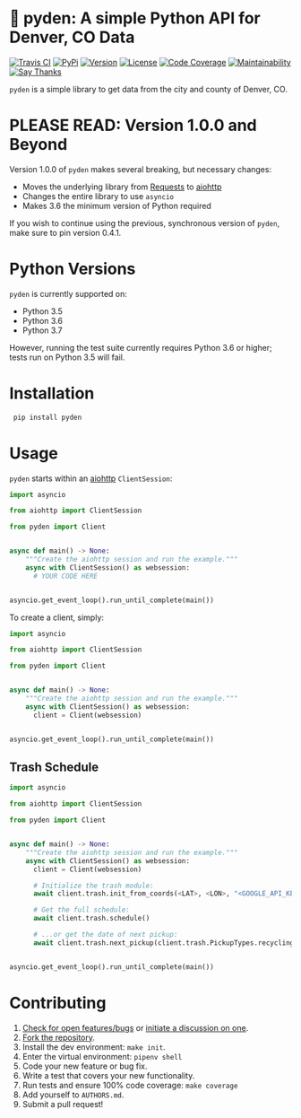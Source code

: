 # 📡 pyden: A simple Python API for Denver, CO Data

[![Travis CI](https://travis-ci.org/bachya/pyden.svg?branch=master)](https://travis-ci.org/bachya/pyden)
[![PyPi](https://img.shields.io/pypi/v/pyden.svg)](https://pypi.python.org/pypi/pyden)
[![Version](https://img.shields.io/pypi/pyversions/pyden.svg)](https://pypi.python.org/pypi/pyden)
[![License](https://img.shields.io/pypi/l/pyden.svg)](https://github.com/bachya/pyden/blob/master/LICENSE)
[![Code Coverage](https://codecov.io/gh/bachya/pyden/branch/master/graph/badge.svg)](https://codecov.io/gh/bachya/pyden)
[![Maintainability](https://api.codeclimate.com/v1/badges/6a3dbe1deaf343d90c01/maintainability)](https://codeclimate.com/github/bachya/pyden/maintainability)
[![Say Thanks](https://img.shields.io/badge/SayThanks-!-1EAEDB.svg)](https://saythanks.io/to/bachya)

`pyden` is a simple library to get data from the city and county of Denver, CO.

# PLEASE READ: Version 1.0.0 and Beyond

Version 1.0.0 of `pyden` makes several breaking, but necessary changes:

* Moves the underlying library from
  [Requests](http://docs.python-requests.org/en/master/) to
  [aiohttp](https://aiohttp.readthedocs.io/en/stable/)
* Changes the entire library to use `asyncio`
* Makes 3.6 the minimum version of Python required

If you wish to continue using the previous, synchronous version of
`pyden`, make sure to pin version 0.4.1.

# Python Versions

`pyden` is currently supported on:

* Python 3.5
* Python 3.6
* Python 3.7

However, running the test suite currently requires Python 3.6 or higher; tests
run on Python 3.5 will fail.

# Installation

```python
 pip install pyden
```

# Usage

`pyden` starts within an
[aiohttp](https://aiohttp.readthedocs.io/en/stable/) `ClientSession`:

```python
import asyncio

from aiohttp import ClientSession

from pyden import Client


async def main() -> None:
    """Create the aiohttp session and run the example."""
    async with ClientSession() as websession:
      # YOUR CODE HERE


asyncio.get_event_loop().run_until_complete(main())
```

To create a client, simply:

```python
import asyncio

from aiohttp import ClientSession

from pyden import Client


async def main() -> None:
    """Create the aiohttp session and run the example."""
    async with ClientSession() as websession:
      client = Client(websession)


asyncio.get_event_loop().run_until_complete(main())
```

## Trash Schedule

```python
import asyncio

from aiohttp import ClientSession

from pyden import Client


async def main() -> None:
    """Create the aiohttp session and run the example."""
    async with ClientSession() as websession:
      client = Client(websession)

      # Initialize the trash module:
      await client.trash.init_from_coords(<LAT>, <LON>, "<GOOGLE_API_KEY>")

      # Get the full schedule:
      await client.trash.schedule()

      # ...or get the date of next pickup:
      await client.trash.next_pickup(client.trash.PickupTypes.recycling)


asyncio.get_event_loop().run_until_complete(main())
```

# Contributing

1. [Check for open features/bugs](https://github.com/bachya/pyden/issues)
  or [initiate a discussion on one](https://github.com/bachya/pyden/issues/new).
2. [Fork the repository](https://github.com/bachya/pyden/fork).
3. Install the dev environment: `make init`.
4. Enter the virtual environment: `pipenv shell`
5. Code your new feature or bug fix.
6. Write a test that covers your new functionality.
7. Run tests and ensure 100% code coverage: `make coverage`
8. Add yourself to `AUTHORS.md`.
9. Submit a pull request!
